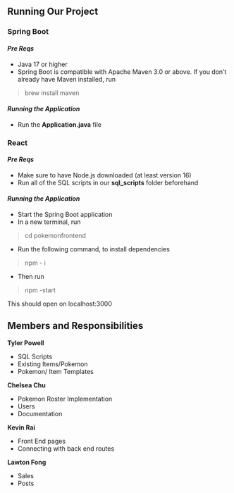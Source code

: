 ## Running Our Project 
### Spring Boot
#### *Pre Reqs*
- Java 17 or higher
- Spring Boot is compatible with Apache Maven 3.0 or above. If you don’t already have Maven installed, run
> brew install maven

#### *Running the Application*
- Run the **Application.java** file   

### React  

#### *Pre Reqs*
- Make sure to have Node.js downloaded (at least version 16)
- Run all of the SQL scripts in our **sql_scripts** folder beforehand

#### *Running the Application*
- Start the Spring Boot application 
- In a new terminal, run
> cd pokemonfrontend
- Run the following command, to install dependencies
> npm - i
- Then run
> npm -start

This should open on localhost:3000

## Members and Responsibilities

**Tyler Powell**
- SQL Scripts
- Existing Items/Pokemon
- Pokemon/ Item Templates

**Chelsea Chu**
- Pokemon Roster Implementation
- Users
- Documentation

**Kevin Rai**
- Front End pages
- Connecting with back end routes

**Lawton Fong**
- Sales
- Posts

